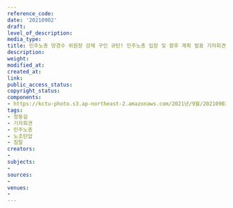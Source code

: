 ```yaml
---
reference_code: 
date: '20210902'
draft: 
level_of_description: 
media_type: 
title: 민주노총 양경수 위원장 강제 구인 규탄! 민주노총 입장 및 향후 계획 발표 기자회견
description: 
weight: 
modified_at: 
created_at: 
link: 
public_access_status: 
copyright_status: 
components:
- https://kctu-photo.s3.ap-northeast-2.amazonaws.com/2021년/9월/20210902-민주노총+양경수+위원장+강제+구인+규탄!+민주노총+입장+및+향후+계획+발표+기자회견_정동길_기자회견_민주노총_노조탄압_침탈/_1D20984.jpg
tags:
- 정동길
- 기자회견
- 민주노총
- 노조탄압
- 침탈
creators:
- 
subjects:
- 
sources:
- 
venues:
- 
---
```


